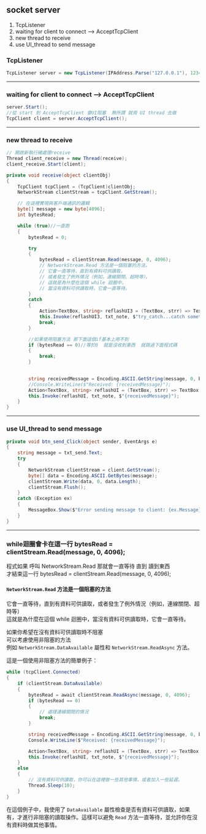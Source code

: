 ## socket server  
1. TcpListener
2. waiting for client to connect --> AcceptTcpClient
3. new thread to receive 
4. use UI_thread to send message

### TcpListener
```csharp
TcpListener server = new TcpListener(IPAddress.Parse("127.0.0.1"), 12345);
```

---
### waiting for client to connect --> AcceptTcpClient  
```csharp
server.Start();
//從 start 到 AcceptTcpClient 會UI阻塞  無所謂 就用 UI thread 去做
TcpClient client = server.AcceptTcpClient();
```

---
### new thread to receive
```csharp
// 開啟新執行緒處理receive
Thread client_receive = new Thread(receive);
client_receive.Start(client);
```

```csharp
private void receive(object clientObj)
{
    TcpClient tcpClient = (TcpClient)clientObj;
    NetworkStream clientStream = tcpClient.GetStream();

    // 在這裡實現與客戶端通訊的邏輯
    byte[] message = new byte[4096];
    int bytesRead;

    while (true)//一直跑  
    {
        bytesRead = 0;

        try
        {
            bytesRead = clientStream.Read(message, 0, 4096);
            // NetworkStream.Read 方法是一個阻塞的方法，
            // 它會一直等待，直到有資料可供讀取，
            // 或者發生了例外情況（例如，連線關閉、超時等）。
            // 這就是為什麼在這個 while 迴圈中，
            // 當沒有資料可供讀取時，它會一直等待。
        }
        catch
        {
            Action<TextBox, string> reflashUI3 = (TextBox, strr) => TextBox.Text += strr + "\r\n";
            this.Invoke(reflashUI3, txt_note, $"try_catch...catch something...");
            break;
        }

        //如果使用阻塞方法 那下面這個if基本上用不到
        if (bytesRead == 0)//等於0  就是沒收到東西  就跳過下面程式碼
        {
            break;
        }
            

        string receivedMessage = Encoding.ASCII.GetString(message, 0, bytesRead);
        //Console.WriteLine($"Received: {receivedMessage}");
        Action<TextBox, string> reflashUI = (TextBox, strr) => TextBox.Text += strr + "\r\n";
        this.Invoke(reflashUI, txt_note, $"{receivedMessage}");
    }
}
```

---
### use UI_thread to send message
```csharp
private void btn_send_Click(object sender, EventArgs e)
{
    string message = txt_send.Text;
    try
    {
        NetworkStream clientStream = client.GetStream();
        byte[] data = Encoding.ASCII.GetBytes(message);
        clientStream.Write(data, 0, data.Length);
        clientStream.Flush();
    }
    catch (Exception ex)
    {
        MessageBox.Show($"Error sending message to client: {ex.Message}");
    }
}
```

---
### while迴圈會卡在這一行  bytesRead = clientStream.Read(message, 0, 4096);   
程式如果 呼叫  NetworkStream.Read  那就會一直等待  直到  讀到東西  
才結束這一行 bytesRead = clientStream.Read(message, 0, 4096);  

#### `NetworkStream.Read` 方法是一個阻塞的方法
它會一直等待，直到有資料可供讀取，或者發生了例外情況（例如，連線關閉、超時等）  
這就是為什麼在這個 while 迴圈中，當沒有資料可供讀取時，它會一直等待。

如果你希望在沒有資料可供讀取時不阻塞  
可以考慮使用非阻塞的方法  
例如 `NetworkStream.DataAvailable` 屬性和 `NetworkStream.ReadAsync` 方法。

這是一個使用非阻塞方法的簡單例子：

```csharp
while (tcpClient.Connected)
{
    if (clientStream.DataAvailable)
    {
        bytesRead = await clientStream.ReadAsync(message, 0, 4096);
        if (bytesRead == 0)
        {
            // 處理連線關閉的情況
            break;
        }

        string receivedMessage = Encoding.ASCII.GetString(message, 0, bytesRead);
        Console.WriteLine($"Received: {receivedMessage}");

        Action<TextBox, string> reflashUI = (TextBox, strr) => TextBox.Text += strr + "\r\n";
        this.Invoke(reflashUI, txt_note, $"{receivedMessage}");
    }
    else
    {
        // 沒有資料可供讀取，你可以在這裡做一些其他事情，或者加入一些延遲。
        Thread.Sleep(10);
    }
}
```

在這個例子中，我使用了 `DataAvailable` 屬性檢查是否有資料可供讀取，如果有，才進行非阻塞的讀取操作。這樣可以避免 `Read` 方法一直等待，並允許你在沒有資料時做其他事情。